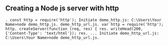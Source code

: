 ## Creating a Node js server with http

`.
const http = require('http');
Initiate demo_http.js: C:\Users\Your Name>node demo_http.js.
demo_http_url.js. var http = require('http'); http. createServer(function (req, res) { res. writeHead(200, {'Content-Type': 'text/html'}); res. ...
Initiate demo_http_url.js: C:\Users\Your Name>node demo_http_url.js.`


